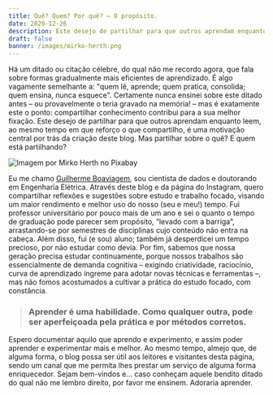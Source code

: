 ```yaml
---
title: Quê? Quem? Por quê? – O propósito.
date: 2020-12-26
description: Este desejo de partilhar para que outros aprendam enquanto leem, ao mesmo tempo em que reforço o que compartilho, é uma motivação central por trás da criação deste blog.
draft: false
banner: /images/mirko-herth.png
---
```


Há um ditado ou citação célebre, do qual não me recordo agora, que fala sobre formas gradualmente mais eficientes de aprendizado. É algo vagamente semelhante a: "quem lê, aprende; quem pratica, consolida; quem ensina, nunca esquece". Certamente nunca ensinei sobre este ditado antes – ou provavelmente o teria gravado na memória! – mas é exatamente este o ponto: compartilhar conhecimento contribui para a sua melhor fixação. Este desejo de partilhar para que outros aprendam enquanto leem, ao mesmo tempo em que reforço o que compartilho, é uma motivação central por trás da criação deste blog. Mas partilhar sobre o quê? E quem está partilhando?

![Imagem por Mirko Herth no Pixabay](/images/mirko-herth.png)

Eu me chamo [Guilherme Boaviagem](https://linkedin.com/in/gboaviagem/), sou cientista de dados e doutorando em Engenharia Elétrica. Através deste blog e da página do Instagram, quero compartilhar reflexões e sugestões sobre estudo e trabalho focado, visando um maior rendimento e melhor uso do nosso (seu e meu!) tempo. Fui professor universitário por pouco mais de um ano e sei o quanto o tempo de graduação pode parecer sem propósito, “levado com a barriga”, arrastando-se por semestres de disciplinas cujo conteúdo não entra na cabeça. Além disso, fui (e sou) aluno; também já desperdicei um tempo precioso, por não estudar como devia. Por fim, sabemos que nossa geração precisa estudar continuamente, porque nossos trabalhos são essencialmente de demanda cognitiva – exigindo criatividade, raciocínio, curva de aprendizado íngreme para adotar novas técnicas e ferramentas –, mas não fomos acostumados a cultivar a prática do estudo focado, com constância.

> ### Aprender é uma habilidade. Como qualquer outra, pode ser aperfeiçoada pela prática e por métodos corretos.

Espero documentar aquilo que aprendo e experimento, e assim poder aprender e experimentar mais e melhor. Ao mesmo tempo, almejo que, de alguma forma, o blog possa ser útil aos leitores e visitantes desta página, sendo um canal que me permita lhes prestar um serviço de alguma forma enriquecedor. Sejam bem-vindos e… caso conheçam aquele bendito ditado do qual não me lembro direito, por favor me ensinem. Adoraria aprender.